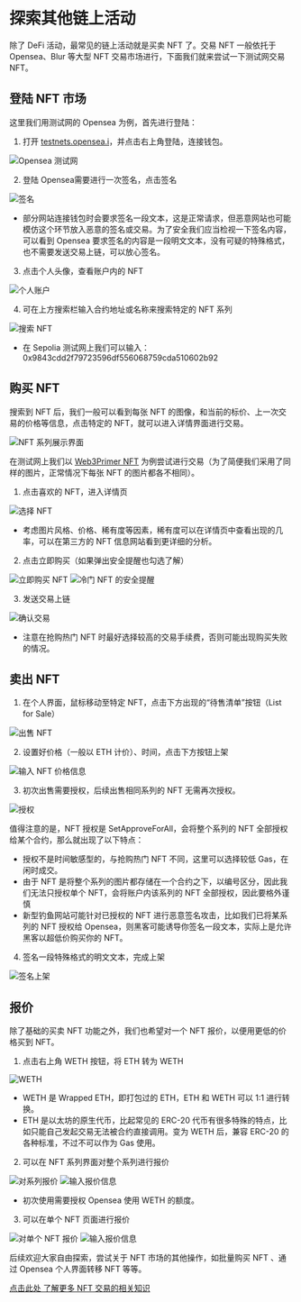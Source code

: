 # 探索其他链上活动

除了 DeFi 活动，最常见的链上活动就是买卖 NFT 了。交易 NFT 一般依托于 Opensea、Blur 等大型 NFT 交易市场进行，下面我们就来尝试一下测试网交易 NFT。

## 登陆 NFT 市场

这里我们用测试网的 Opensea 为例，首先进行登陆：

1. 打开 [testnets.opensea.i](https://testnets.opensea.io/zh-CN)，并点击右上角登陆，连接钱包。

![Opensea 测试网](images/Opensea1.png)

2. 登陆 Opensea需要进行一次签名，点击签名
   
![签名](images/Opensea2.png)

- 部分网站连接钱包时会要求签名一段文本，这是正常请求，但恶意网站也可能模仿这个环节放入恶意的签名或交易。为了安全我们应当检视一下签名内容，可以看到 Opensea 要求签名的内容是一段明文文本，没有可疑的特殊格式，也不需要发送交易上链，可以放心签名。

3. 点击个人头像，查看账户内的 NFT

![个人账户](images/Opensea3.png)

4. 可在上方搜索栏输入合约地址或名称来搜索特定的 NFT 系列

![搜索 NFT](images/Opensea4.png)

- 在 Sepolia 测试网上我们可以输入：0x9843cdd2f79723596df556068759cda510602b92


## 购买 NFT

搜索到 NFT 后，我们一般可以看到每张 NFT 的图像，和当前的标价、上一次交易的价格等信息，点击特定的 NFT，就可以进入详情界面进行交易。

![NFT 系列展示界面](images/Opensea5.png)

在测试网上我们以 [Web3Primer NFT](https://testnets.opensea.io/zh-CN/collection/web3primer-1) 为例尝试进行交易（为了简便我们采用了同样的图片，正常情况下每张 NFT 的图片都各不相同）。

1. 点击喜欢的 NFT，进入详情页

![选择 NFT](images/Opensea6.png)

- 考虑图片风格、价格、稀有度等因素，稀有度可以在详情页中查看出现的几率，可以在第三方的 NFT 信息网站看到更详细的分析。

2. 点击立即购买（如果弹出安全提醒也勾选了解）

![立即购买 NFT](images/Opensea7.png)
![冷门 NFT 的安全提醒](images/Opensea8.png)

3. 发送交易上链

![确认交易](images/Opensea9.png)

- 注意在抢购热门 NFT 时最好选择较高的交易手续费，否则可能出现购买失败的情况。

## 卖出 NFT

1. 在个人界面，鼠标移动至特定 NFT，点击下方出现的“待售清单”按钮（List for Sale）

![出售 NFT](images/Opensea10.png)

2. 设置好价格（一般以 ETH 计价）、时间，点击下方按钮上架

![输入 NFT 价格信息](images/Opensea11.png)

3. 初次出售需要授权，后续出售相同系列的 NFT 无需再次授权。

![授权](images/Opensea12.png)

值得注意的是，NFT 授权是 SetApproveForAll，会将整个系列的 NFT 全部授权给某个合约，那么就出现了以下特点：
- 授权不是时间敏感型的，与抢购热门 NFT 不同，这里可以选择较低 Gas，在闲时成交。
- 由于 NFT 是将整个系列的图片都存储在一个合约之下，以编号区分，因此我们无法只授权单个 NFT，会将账户内该系列的 NFT 全部授权，因此要格外谨慎
- 新型钓鱼网站可能针对已授权的 NFT 进行恶意签名攻击，比如我们已将某系列的 NFT 授权给 Opensea，则黑客可能诱导你签名一段文本，实际上是允许黑客以超低价购买你的 NFT。

4. 签名一段特殊格式的明文文本，完成上架

![签名上架](images/Opensea13.png)

## 报价

除了基础的买卖 NFT 功能之外，我们也希望对一个 NFT 报价，以便用更低的价格买到 NFT。

1. 点击右上角 WETH 按钮，将 ETH 转为 WETH

![WETH](images/Opensea14.png)

- WETH 是 Wrapped ETH，即打包过的 ETH，ETH 和 WETH 可以 1:1 进行转换。
- ETH 是以太坊的原生代币，比起常见的 ERC-20 代币有很多特殊的特点，比如只能自己发起交易无法被合约直接调用。变为 WETH 后，兼容 ERC-20 的各种标准，不过不可以作为 Gas 使用。

2. 可以在 NFT 系列界面对整个系列进行报价

![对系列报价](images/Opensea15.png)
![输入报价信息](images/Opensea16.png)

- 初次使用需要授权 Opensea 使用 WETH 的额度。

3. 可以在单个 NFT 页面进行报价

![对单个 NFT 报价](images/Opensea17.png)
![输入报价信息](images/Opensea18.png)


后续欢迎大家自由探索，尝试关于 NFT 市场的其他操作，如批量购买 NFT 、通过 Opensea 个人界面转移 NFT 等等。

[点击此处 了解更多 NFT 交易的相关知识](https://metatraining.buidlerdao.xyz/5-2-Opensea-c01ab66dfe84493daddfc204f7ea8b99)
